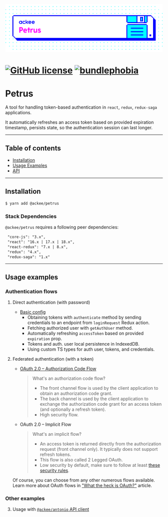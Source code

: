 ![ackee|Petrus](media/ackee_git_frontend_petrus.png)

# [![GitHub license](https://img.shields.io/badge/license-MIT-blue.svg)](https://github.com/AckeeCZ/petrus/blob/master/LICENSE) [![bundlephobia](https://flat.badgen.net/bundlephobia/minzip/@ackee/petrus)](https://bundlephobia.com/result?p=@ackee/petrus)

# Petrus

A tool for handling token-based authentication in `react`, `redux`, `redux-saga` applications.

It automatically refreshes an access token based on provided expiration timestamp, persists state, so the authentication session can last longer.

---

## Table of contents

-   [Installation](#installation)
-   [Usage Examples](#usage-examples)
-   [API](https://github.com/AckeeCZ/petrus/wiki/Exports)

---

## Installation

```bash
$ yarn add @ackee/petrus
```

### Stack Dependencies

`@ackee/petrus` requires a following peer dependencies:

```
 "core-js": "3.x",
 "react": "16.x | 17.x | 18.x",
 "react-redux": "7.x | 8.x",
 "redux": "4.x",
 "redux-saga": "1.x"
```

---

## Usage examples

<!-- These codesandboxes are generated as described here: https://codesandbox.io/docs/importing#using-githubboxcom -->

### Authentication flows

1.  Direct authentication (with password)

    -   [Basic config](https://githubbox.com/AckeeCZ/petrus/tree/master/codesandboxes/basic)
        -   Obtaining tokens with `authenticate` method by sending credentials to an endpoint from `loginRequest` Redux action.
        -   Fetching authorized user with `getAuthUser` method.
        -   Automatically refreshing `accessToken` based on provided `expiration` prop.
        -   Tokens and auth. user local persistence in IndexedDB.
        -   Using custom TS types for auth user, tokens, and credentials.

2.  Federated authentication (with a token)

    -   [OAuth 2.0 – Authorization Code Flow](https://githubbox.com/AckeeCZ/petrus/tree/master/codesandboxes/oauth-authorization-code)

        > What's an authorization code flow?
        >
        > -   The front channel flow is used by the client application to obtain an authorization code grant.
        > -   The back channel is used by the client application to exchange the authorization code grant for an access token (and optionally a refresh token).
        > -   High security flow.

    -   OAuth 2.0 – Implicit Flow

        > What's an implicit flow?
        >
        > -   An access token is returned directly from the authorization request (front channel only). It typically does not support refresh tokens.
        > -   This flow is also called 2 Legged OAuth.
        > -   Low security by default, make sure to follow at least [these security rules](https://developer.okta.com/blog/2017/06/21/what-the-heck-is-oauth#security-and-the-enterprise).

    Of course, you can choose from any other numerous flows available.<br/>
    Learn more about OAuth flows in ["What the heck is OAuth?"](https://developer.okta.com/blog/2017/06/21/what-the-heck-is-oauth) article.

### Other examples

3.  Usage with [`@ackee/antonio` API client](https://github.com/AckeeCZ/antonio/tree/master/packages/@ackee/antonio-auth#requestauthheaderinterceptorrequest-request-request)
